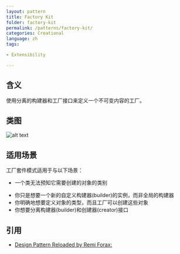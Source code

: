 ```yaml
---
layout: pattern
title: Factory Kit
folder: factory-kit
permalink: /patterns/factory-kit/
categories: Creational
language: zh
tags:

- Extensibility

---
```


## 含义

使用分离的构建器和工厂接口来定义一个不可变内容的工厂。

## 类图

![alt text](../../../factory-kit/etc/factory-kit.png "Factory Kit")

## 适用场景

工厂套件模式适用于与以下场景：

* 一个类无法预知它需要创建的对象的类别

- 你只是想要一个新的自定义构建器(builder)的实例，而非全局的构建器
- 你明确地想要定义对象的类型，而且工厂可以创建这些对象
- 你想要分离构建器(builder)和创建器(creator)接口

## 引用

* [Design Pattern Reloaded by Remi Forax: ](https://www.youtube.com/watch?v=-k2X7guaArU)
